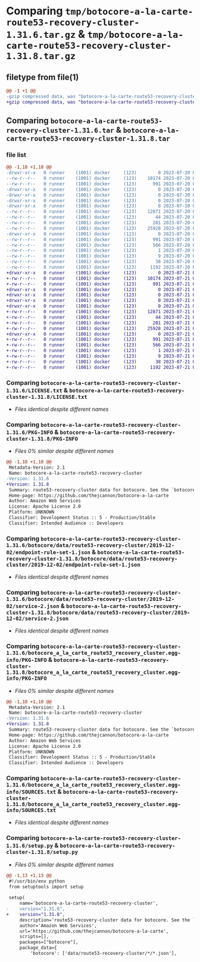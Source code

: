 # Comparing `tmp/botocore-a-la-carte-route53-recovery-cluster-1.31.6.tar.gz` & `tmp/botocore-a-la-carte-route53-recovery-cluster-1.31.8.tar.gz`

## filetype from file(1)

```diff
@@ -1 +1 @@
-gzip compressed data, was "botocore-a-la-carte-route53-recovery-cluster-1.31.6.tar", last modified: Thu Jul 20 01:20:41 2023, max compression
+gzip compressed data, was "botocore-a-la-carte-route53-recovery-cluster-1.31.8.tar", last modified: Fri Jul 21 01:21:51 2023, max compression
```

## Comparing `botocore-a-la-carte-route53-recovery-cluster-1.31.6.tar` & `botocore-a-la-carte-route53-recovery-cluster-1.31.8.tar`

### file list

```diff
@@ -1,18 +1,18 @@
-drwxr-xr-x   0 runner    (1001) docker     (123)        0 2023-07-20 01:20:41.526887 botocore-a-la-carte-route53-recovery-cluster-1.31.6/
--rw-r--r--   0 runner    (1001) docker     (123)    10174 2023-07-20 01:20:41.000000 botocore-a-la-carte-route53-recovery-cluster-1.31.6/LICENSE.txt
--rw-r--r--   0 runner    (1001) docker     (123)      991 2023-07-20 01:20:41.526887 botocore-a-la-carte-route53-recovery-cluster-1.31.6/PKG-INFO
-drwxr-xr-x   0 runner    (1001) docker     (123)        0 2023-07-20 01:20:41.526887 botocore-a-la-carte-route53-recovery-cluster-1.31.6/botocore/
-drwxr-xr-x   0 runner    (1001) docker     (123)        0 2023-07-20 01:20:41.526887 botocore-a-la-carte-route53-recovery-cluster-1.31.6/botocore/data/
-drwxr-xr-x   0 runner    (1001) docker     (123)        0 2023-07-20 01:20:41.526887 botocore-a-la-carte-route53-recovery-cluster-1.31.6/botocore/data/route53-recovery-cluster/
-drwxr-xr-x   0 runner    (1001) docker     (123)        0 2023-07-20 01:20:41.526887 botocore-a-la-carte-route53-recovery-cluster-1.31.6/botocore/data/route53-recovery-cluster/2019-12-02/
--rw-r--r--   0 runner    (1001) docker     (123)    12871 2023-07-20 01:19:55.000000 botocore-a-la-carte-route53-recovery-cluster-1.31.6/botocore/data/route53-recovery-cluster/2019-12-02/endpoint-rule-set-1.json
--rw-r--r--   0 runner    (1001) docker     (123)       44 2023-07-20 01:19:55.000000 botocore-a-la-carte-route53-recovery-cluster-1.31.6/botocore/data/route53-recovery-cluster/2019-12-02/examples-1.json
--rw-r--r--   0 runner    (1001) docker     (123)      201 2023-07-20 01:19:55.000000 botocore-a-la-carte-route53-recovery-cluster-1.31.6/botocore/data/route53-recovery-cluster/2019-12-02/paginators-1.json
--rw-r--r--   0 runner    (1001) docker     (123)    25928 2023-07-20 01:19:55.000000 botocore-a-la-carte-route53-recovery-cluster-1.31.6/botocore/data/route53-recovery-cluster/2019-12-02/service-2.json
-drwxr-xr-x   0 runner    (1001) docker     (123)        0 2023-07-20 01:20:41.526887 botocore-a-la-carte-route53-recovery-cluster-1.31.6/botocore_a_la_carte_route53_recovery_cluster.egg-info/
--rw-r--r--   0 runner    (1001) docker     (123)      991 2023-07-20 01:20:41.000000 botocore-a-la-carte-route53-recovery-cluster-1.31.6/botocore_a_la_carte_route53_recovery_cluster.egg-info/PKG-INFO
--rw-r--r--   0 runner    (1001) docker     (123)      566 2023-07-20 01:20:41.000000 botocore-a-la-carte-route53-recovery-cluster-1.31.6/botocore_a_la_carte_route53_recovery_cluster.egg-info/SOURCES.txt
--rw-r--r--   0 runner    (1001) docker     (123)        1 2023-07-20 01:20:41.000000 botocore-a-la-carte-route53-recovery-cluster-1.31.6/botocore_a_la_carte_route53_recovery_cluster.egg-info/dependency_links.txt
--rw-r--r--   0 runner    (1001) docker     (123)        9 2023-07-20 01:20:41.000000 botocore-a-la-carte-route53-recovery-cluster-1.31.6/botocore_a_la_carte_route53_recovery_cluster.egg-info/top_level.txt
--rw-r--r--   0 runner    (1001) docker     (123)       38 2023-07-20 01:20:41.526887 botocore-a-la-carte-route53-recovery-cluster-1.31.6/setup.cfg
--rw-r--r--   0 runner    (1001) docker     (123)     1192 2023-07-20 01:20:41.000000 botocore-a-la-carte-route53-recovery-cluster-1.31.6/setup.py
+drwxr-xr-x   0 runner    (1001) docker     (123)        0 2023-07-21 01:21:51.619486 botocore-a-la-carte-route53-recovery-cluster-1.31.8/
+-rw-r--r--   0 runner    (1001) docker     (123)    10174 2023-07-21 01:21:51.000000 botocore-a-la-carte-route53-recovery-cluster-1.31.8/LICENSE.txt
+-rw-r--r--   0 runner    (1001) docker     (123)      991 2023-07-21 01:21:51.619486 botocore-a-la-carte-route53-recovery-cluster-1.31.8/PKG-INFO
+drwxr-xr-x   0 runner    (1001) docker     (123)        0 2023-07-21 01:21:51.615486 botocore-a-la-carte-route53-recovery-cluster-1.31.8/botocore/
+drwxr-xr-x   0 runner    (1001) docker     (123)        0 2023-07-21 01:21:51.615486 botocore-a-la-carte-route53-recovery-cluster-1.31.8/botocore/data/
+drwxr-xr-x   0 runner    (1001) docker     (123)        0 2023-07-21 01:21:51.615486 botocore-a-la-carte-route53-recovery-cluster-1.31.8/botocore/data/route53-recovery-cluster/
+drwxr-xr-x   0 runner    (1001) docker     (123)        0 2023-07-21 01:21:51.615486 botocore-a-la-carte-route53-recovery-cluster-1.31.8/botocore/data/route53-recovery-cluster/2019-12-02/
+-rw-r--r--   0 runner    (1001) docker     (123)    12871 2023-07-21 01:21:06.000000 botocore-a-la-carte-route53-recovery-cluster-1.31.8/botocore/data/route53-recovery-cluster/2019-12-02/endpoint-rule-set-1.json
+-rw-r--r--   0 runner    (1001) docker     (123)       44 2023-07-21 01:21:06.000000 botocore-a-la-carte-route53-recovery-cluster-1.31.8/botocore/data/route53-recovery-cluster/2019-12-02/examples-1.json
+-rw-r--r--   0 runner    (1001) docker     (123)      201 2023-07-21 01:21:06.000000 botocore-a-la-carte-route53-recovery-cluster-1.31.8/botocore/data/route53-recovery-cluster/2019-12-02/paginators-1.json
+-rw-r--r--   0 runner    (1001) docker     (123)    25928 2023-07-21 01:21:06.000000 botocore-a-la-carte-route53-recovery-cluster-1.31.8/botocore/data/route53-recovery-cluster/2019-12-02/service-2.json
+drwxr-xr-x   0 runner    (1001) docker     (123)        0 2023-07-21 01:21:51.615486 botocore-a-la-carte-route53-recovery-cluster-1.31.8/botocore_a_la_carte_route53_recovery_cluster.egg-info/
+-rw-r--r--   0 runner    (1001) docker     (123)      991 2023-07-21 01:21:51.000000 botocore-a-la-carte-route53-recovery-cluster-1.31.8/botocore_a_la_carte_route53_recovery_cluster.egg-info/PKG-INFO
+-rw-r--r--   0 runner    (1001) docker     (123)      566 2023-07-21 01:21:51.000000 botocore-a-la-carte-route53-recovery-cluster-1.31.8/botocore_a_la_carte_route53_recovery_cluster.egg-info/SOURCES.txt
+-rw-r--r--   0 runner    (1001) docker     (123)        1 2023-07-21 01:21:51.000000 botocore-a-la-carte-route53-recovery-cluster-1.31.8/botocore_a_la_carte_route53_recovery_cluster.egg-info/dependency_links.txt
+-rw-r--r--   0 runner    (1001) docker     (123)        9 2023-07-21 01:21:51.000000 botocore-a-la-carte-route53-recovery-cluster-1.31.8/botocore_a_la_carte_route53_recovery_cluster.egg-info/top_level.txt
+-rw-r--r--   0 runner    (1001) docker     (123)       38 2023-07-21 01:21:51.619486 botocore-a-la-carte-route53-recovery-cluster-1.31.8/setup.cfg
+-rw-r--r--   0 runner    (1001) docker     (123)     1192 2023-07-21 01:21:51.000000 botocore-a-la-carte-route53-recovery-cluster-1.31.8/setup.py
```

### Comparing `botocore-a-la-carte-route53-recovery-cluster-1.31.6/LICENSE.txt` & `botocore-a-la-carte-route53-recovery-cluster-1.31.8/LICENSE.txt`

 * *Files identical despite different names*

### Comparing `botocore-a-la-carte-route53-recovery-cluster-1.31.6/PKG-INFO` & `botocore-a-la-carte-route53-recovery-cluster-1.31.8/PKG-INFO`

 * *Files 0% similar despite different names*

```diff
@@ -1,10 +1,10 @@
 Metadata-Version: 2.1
 Name: botocore-a-la-carte-route53-recovery-cluster
-Version: 1.31.6
+Version: 1.31.8
 Summary: route53-recovery-cluster data for botocore. See the `botocore-a-la-carte` package for more info.
 Home-page: https://github.com/thejcannon/botocore-a-la-carte
 Author: Amazon Web Services
 License: Apache License 2.0
 Platform: UNKNOWN
 Classifier: Development Status :: 5 - Production/Stable
 Classifier: Intended Audience :: Developers
```

### Comparing `botocore-a-la-carte-route53-recovery-cluster-1.31.6/botocore/data/route53-recovery-cluster/2019-12-02/endpoint-rule-set-1.json` & `botocore-a-la-carte-route53-recovery-cluster-1.31.8/botocore/data/route53-recovery-cluster/2019-12-02/endpoint-rule-set-1.json`

 * *Files identical despite different names*

### Comparing `botocore-a-la-carte-route53-recovery-cluster-1.31.6/botocore/data/route53-recovery-cluster/2019-12-02/service-2.json` & `botocore-a-la-carte-route53-recovery-cluster-1.31.8/botocore/data/route53-recovery-cluster/2019-12-02/service-2.json`

 * *Files identical despite different names*

### Comparing `botocore-a-la-carte-route53-recovery-cluster-1.31.6/botocore_a_la_carte_route53_recovery_cluster.egg-info/PKG-INFO` & `botocore-a-la-carte-route53-recovery-cluster-1.31.8/botocore_a_la_carte_route53_recovery_cluster.egg-info/PKG-INFO`

 * *Files 0% similar despite different names*

```diff
@@ -1,10 +1,10 @@
 Metadata-Version: 2.1
 Name: botocore-a-la-carte-route53-recovery-cluster
-Version: 1.31.6
+Version: 1.31.8
 Summary: route53-recovery-cluster data for botocore. See the `botocore-a-la-carte` package for more info.
 Home-page: https://github.com/thejcannon/botocore-a-la-carte
 Author: Amazon Web Services
 License: Apache License 2.0
 Platform: UNKNOWN
 Classifier: Development Status :: 5 - Production/Stable
 Classifier: Intended Audience :: Developers
```

### Comparing `botocore-a-la-carte-route53-recovery-cluster-1.31.6/botocore_a_la_carte_route53_recovery_cluster.egg-info/SOURCES.txt` & `botocore-a-la-carte-route53-recovery-cluster-1.31.8/botocore_a_la_carte_route53_recovery_cluster.egg-info/SOURCES.txt`

 * *Files identical despite different names*

### Comparing `botocore-a-la-carte-route53-recovery-cluster-1.31.6/setup.py` & `botocore-a-la-carte-route53-recovery-cluster-1.31.8/setup.py`

 * *Files 0% similar despite different names*

```diff
@@ -1,13 +1,13 @@
 #!/usr/bin/env python
 from setuptools import setup
 
 setup(
     name='botocore-a-la-carte-route53-recovery-cluster',
-    version="1.31.6",
+    version="1.31.8",
     description='route53-recovery-cluster data for botocore. See the `botocore-a-la-carte` package for more info.',
     author='Amazon Web Services',
     url='https://github.com/thejcannon/botocore-a-la-carte',
     scripts=[],
     packages=["botocore"],
     package_data={
         'botocore': ['data/route53-recovery-cluster/*/*.json'],
```

